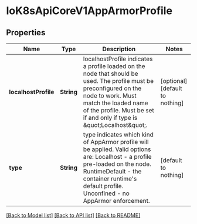 # IoK8sApiCoreV1AppArmorProfile


## Properties
Name | Type | Description | Notes
------------ | ------------- | ------------- | -------------
**localhostProfile** | **String** | localhostProfile indicates a profile loaded on the node that should be used. The profile must be preconfigured on the node to work. Must match the loaded name of the profile. Must be set if and only if type is \&quot;Localhost\&quot;. | [optional] [default to nothing]
**type** | **String** | type indicates which kind of AppArmor profile will be applied. Valid options are:   Localhost - a profile pre-loaded on the node.   RuntimeDefault - the container runtime&#39;s default profile.   Unconfined - no AppArmor enforcement. | [default to nothing]


[[Back to Model list]](../README.md#models) [[Back to API list]](../README.md#api-endpoints) [[Back to README]](../README.md)


